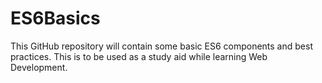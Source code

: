 # ES6Basics
This GitHub repository will contain some basic ES6 components and best practices. This is to be used as a study aid while learning Web Development.
